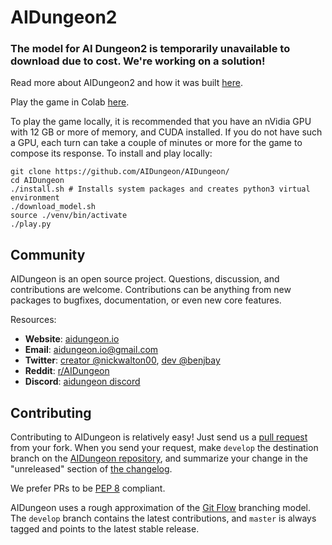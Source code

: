 # AIDungeon2

### The model for AI Dungeon2 is temporarily unavailable to download due to cost. We're working on a solution!

Read more about AIDungeon2 and how it was built [here](https://pcc.cs.byu.edu/2019/11/21/ai-dungeon-2-creating-infinitely-generated-text-adventures-with-deep-learning-language-models/).

Play the game in Colab [here](http://www.aidungeon.io).

To play the game locally, it is recommended that you have an nVidia GPU with 12 GB or more of memory, and CUDA installed. If you do not have such a GPU, each turn can take a couple of minutes or more for the game to compose its response. To install and play locally:
```
git clone https://github.com/AIDungeon/AIDungeon/
cd AIDungeon
./install.sh # Installs system packages and creates python3 virtual environment
./download_model.sh
source ./venv/bin/activate
./play.py
```

Community
------------------------

AIDungeon is an open source project. Questions, discussion, and
contributions are welcome. Contributions can be anything from new
packages to bugfixes, documentation, or even new core features.

Resources:

* **Website**: [aidungeon.io](http://www.aidungeon.io/)
* **Email**: aidungeon.io@gmail.com
* **Twitter**: [creator @nickwalton00](https://twitter.com/nickwalton00), [dev @benjbay](https://twitter.com/benjbay)
* **Reddit**: [r/AIDungeon](https://www.reddit.com/r/AIDungeon/)
* **Discord**: [aidungeon discord](https://discord.gg/Dg8Vcz6)


Contributing
------------------------
Contributing to AIDungeon is relatively easy! Just send us a
[pull request](https://help.github.com/articles/using-pull-requests/) from your fork.
When you send your request, make ``develop`` the destination branch on the
[AIDungeon repository](https://github.com/nickwalton/AIDungeon), and summarize your
change in the "unreleased" section of [the changelog](CHANGELOG.md).

We prefer PRs to be
[PEP 8](https://www.python.org/dev/peps/pep-0008/) compliant.

AIDungeon uses a rough approximation of the
[Git Flow](http://nvie.com/posts/a-successful-git-branching-model/)
branching model.  The ``develop`` branch contains the latest
contributions, and ``master`` is always tagged and points to the latest
stable release.
